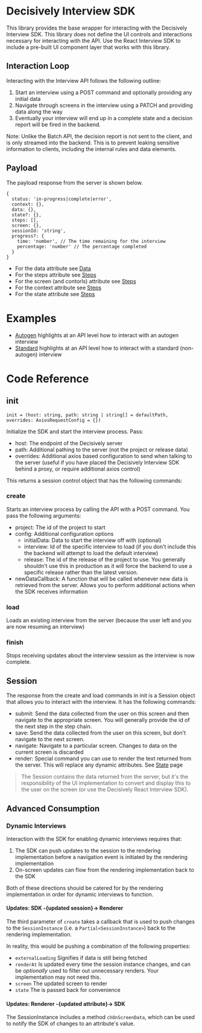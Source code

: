 # Decisively Interview SDK

This library provides the base wrapper for interacting with the Decisively Interview SDK. This library does not define the UI controls and interactions necessary for interacting with the API. Use the React Interview SDK to include a pre-built UI component layer that works with this library.

## Interaction Loop

Interacting with the Interview API follows the following outline:

1. Start an interview using a POST command and optionally providing any initial data
2. Navigate through screens in the interview using a PATCH and providing data along the way
3. Eventually your interview will end up in a complete state and a decision report will be fired in the backend.

Note: Unlike the Batch API, the decision report is not sent to the client, and is only streamed into the backend. This is to prevent leaking sensitive information to clients, including the internal rules and data elements. 

## Payload

The payload response from the server is shown below. 

```
{
  status: 'in-progress|complete|error',
  context: {},
  data: {},
  state?: {},
  steps: [],
  screen: {},
  sessionId: 'string',
  progress?: {
    time: 'number', // The time remaining for the interview
    percentage: 'number' // The percentage completed
  }
}
```

- For the data attribute see [Data](./docs/Data.md)
- For the steps attribute see [Steps](./docs/Steps.md)
- For the screen (and contorls) attribute see [Steps](./docs/Steps.md)
- For the context attribute see [Steps](./docs/Context.md)
- For the state attribute see [Steps](./docs/Context.md)

# Examples

- [Autogen](./docs/Examples/Autogen.md) highlights at an API level how to interact with an autogen interview
- [Standard](./docs/Examples/Standard.md) highlights at an API level how to interact with a standard (non-autogen) interview

# Code Reference

## init
```
init = (host: string, path: string | string[] = defaultPath, overrides: AxiosRequestConfig = {})
```
Initialize the SDK and start the interview process. Pass:
- host: The endpoint of the Decisively server
- path: Additional pathing to the server (not the project or release data)
- overrides: Additional axios based configuration to send when talking to the server (useful if you have placed the Decisively Interview SDK behind a proxy, or require additional axios control)

This returns a session control object that has the following commands:

### create
Starts an interview process by calling the API with a POST command. You pass the following arguments:
- project: The id of the project to start
- config: Additional configuration options
  - initialData: Data to start the interview off with (optional)
  - interview: Id of the specific interview to load (if you don't include this the backend will attempt to load the default interview)
  - release: The id of the release of the project to use. You generally shouldn't use this in production as it will force the backend to use a specific release rather than the latest version. 
- newDataCallback: A function that will be called whenever new data is retrieved from the server. Allows you to perform additional actions when the SDK receives information

### load
Loads an existing interview from the server (because the user left and you are now resuming an interview)

### finish
Stops receiving updates about the interview session as the interview is now complete.

## Session
The response from the create and load commands in init is a Session object that allows you to interact with the interview. It has the following commands:

- submit: Send the data collected from the user on this screen and then navigate to the appropriate screen. You will generally provide the id of the next step in the step chain. 
- save: Send the data collected from the user on this screen, but don't navigate to the next screen. 
- navigate: Navigate to a particular screen. Changes to data on the current screen is discarded
- render: Special command you can use to render the text returned from the server. This will replace any dynamic attributes. See [State](./docs/State.md) page

> The Session contains the data returned from the server, but it's the responsibility of the UI implementation to convert and display this to the user on the screen (or use the Decisively React Interview SDK). 

## Advanced Consumption

### Dynamic Interviews

Interaction with the SDK for enabling dynamic interviews requires that:

1. The SDK can push updates to the session to the rendering implementation before a navigation event is initiated by the rendering implementation
2. On-screen updates can flow from the rendering implementation back to the SDK

Both of these directions should be catered for by the rendering implementation in order for dynamic interviews to function.

#### Updates: SDK -{updated session}-> Renderer

The third parameter of `create` takes a callback that is used to push changes to the `SessionInstance` (i.e. a `Partial<SessionInstance>`) back to the rendering implementation.

In reality, this would be pushing a combination of the following properties:

- `externalLoading` Signifies if data is still being fetched
- `renderAt` Is updated every time the session instance changes, and can be _optionally_ used to filter out unnecessary renders. Your implementation may not need this.
- `screen` The updated screen to render
- `state` The is passed back for convenience

#### Updates: Renderer -{updated attribute}-> SDK

The SessionInstance includes a method `chOnScreenData`, which can be used to notify the SDK of changes to an attribute's value.